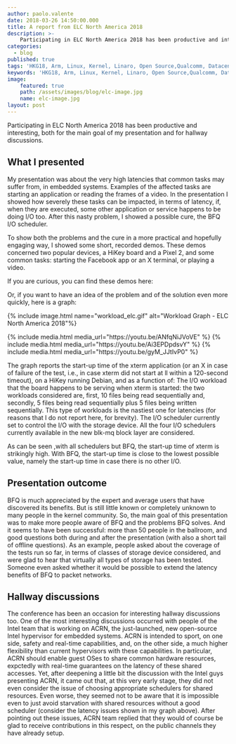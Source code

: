 ```yaml
---
author: paolo.valente
date: 2018-03-26 14:50:00.000
title: A report from ELC North America 2018
description: >-
    Participating in ELC North America 2018 has been productive and interesting, both for the main goal of my presentation and for hallway discussions.
categories:
  - blog
published: true
tags: 'HKG18, Arm, Linux, Kernel, Linaro, Open Source,Qualcomm, Datacentre, Mobile, Servers, Art, Computation, ELC, North America, HiKey, 96Boards, Pixel 2, ACRN'
keywords: 'HKG18, Arm, Linux, Kernel, Linaro, Open Source,Qualcomm, Datacentre, Mobile, Servers, Art, Computation, ELC, North America, HiKey, 96Boards, Pixel 2, ACRN'
image:
    featured: true
    path: /assets/images/blog/elc-image.jpg 
    name: elc-image.jpg 
layout: post
---
```

Participating in ELC North America 2018 has been productive and interesting, both for the main goal of my presentation and for hallway discussions.

## What I presented
My presentation was about the very high latencies that common tasks may suffer from, in embedded systems. Examples of the affected tasks are starting an application or reading the frames of a video. In the presentation I showed how severely these tasks can be impacted, in terms of latency, if, when they are executed, some other application or service happens to be doing I/O too. After this nasty problem, I showed a possible cure, the BFQ I/O scheduler. 

To show both the problems and the cure in a more practical and hopefully engaging way, I showed some short, recorded demos. These demos concerned two popular devices, a HiKey board and a Pixel 2, and some common tasks: starting the Facebook app or an X terminal, or playing a video.
<div class="col-sm-8 no-padding" markdown="1">
If you are curious, you can find these demos here:

Or, if you want to have an idea of the problem and of the solution even more quickly, here is a graph:

{% include image.html name="workload_elc.gif" alt="Workload Graph - ELC North America 2018"%}

</div>
<div class="col-sm-4" markdown="1">
{% include media.html media_url="https://youtu.be/ANfqNiJVoVE" %}
{% include media.html media_url="https://youtu.be/Ai3EPDpdsvY" %}
{% include media.html media_url="https://youtu.be/gyM_JJtIvP0" %}
</div>



The graph reports the start-up time of the xterm application (or an X in case of failure of the test, i.e., in case xterm did not start at ll within a 120-second timeout), on a HiKey running Debian, and as a function of:
The I/O workload that the board happens to be serving when xterm is started: the two workloads considered are, first, 10 files being read sequentially and, secondly, 5 files being read sequentially plus 5 files being written sequentially. This type of workloads is the nastiest one for latencies (for reasons that I do not report here, for brevity).
The I/O scheduler currently set to control the I/O with the storage device. All the four I/O schedulers currently available in the new blk-mq block layer are considered.

As can be seen ,with all schedulers but BFQ, the start-up time of xterm is strikingly high. With BFQ, the start-up time is close to the lowest possible value, namely the start-up time in case there is no other I/O.

## Presentation outcome
BFQ is much appreciated by the expert and average users that have discovered its benefits. But is still little known or completely unknown to many people in the kernel community. So, the main goal of this presentation was to make more people aware of BFQ and the problems BFQ solves. And it seems to have been successful: more than 50 people in the ballroom, and good questions both during and after the presentation (with also a short tail of offline questions). As an example, people asked about the coverage of the tests run so far, in terms of classes of storage device considered, and were glad to hear that virtually all types of storage has been tested. Someone even asked whether it would be possible to extend the latency benefits of BFQ to packet networks.

## Hallway discussions
The conference has been an occasion for interesting hallway discussions too. One of the most interesting discussions occurred with people of the Intel team that is working on ACRN, the just-launched, new open-source Intel hypervisor for embedded systems. ACRN is intended to sport, on one side, safety and real-time capabilities, and, on the other side, a much higher flexibility than current hypervisors with these capabilities. In particular, ACRN should enable guest OSes to share common hardware resources, expctedly with real-time guarantees on the latency of these shared accesses. Yet, after deepening a little bit the discussion with the Intel guys presenting ACRN, it came out that, at this very early stage, they did not even consider the issue of choosing appropriate schedulers for shared resources. Even worse, they seemed not to be aware that it is impossible even to just avoid starvation with shared resources without a good scheduler (consider the latency issues shown in my graph above). After pointing out these issues, ACRN team replied that they would of course be glad to receive contributions in this respect, on the public channels they have already setup.
